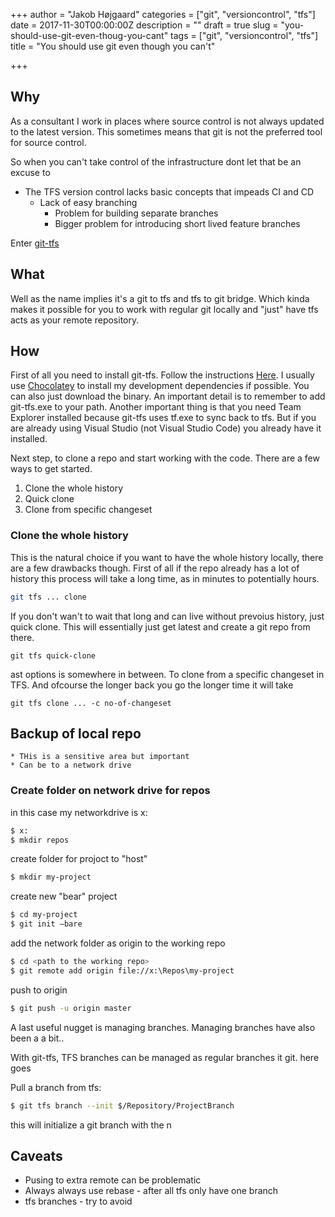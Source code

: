 +++
author = "Jakob Højgaard"
categories = ["git", "versioncontrol", "tfs"]
date = 2017-11-30T00:00:00Z
description = ""
draft = true
slug = "you-should-use-git-even-thoug-you-cant"
tags = ["git", "versioncontrol", "tfs"]
title = "You should use git even though you can't"

+++

## Why

As a consultant I work in places where source control is not always updated to the latest version. This sometimes means that git is not the preferred tool for source control. 

So when you can't take control of the infrastructure dont let that be an excuse to 

* The TFS version control lacks basic concepts that impeads CI and CD 
  * Lack of easy branching
    * Problem for building separate branches
    * Bigger problem for introducing short lived feature branches

Enter [git-tfs](http://git-tfs.com/)

## What

Well as the name implies it's a git to tfs and tfs to git bridge. Which kinda makes it possible for you to work with regular git locally and "just" have tfs acts as your remote repository.

## How

First of all you need to install git-tfs. Follow the instructions [Here](https://github.com/git-tfs/git-tfs). I usually use [Chocolatey](https://chocolatey.org/) to install my development dependencies if possible. You can also just download the binary. An important detail is to remember to add git-tfs.exe to your path.
Another important thing is that you need Team Explorer installed because git-tfs uses tf.exe to sync back to tfs. But if you are already using Visual Studio (not Visual Studio Code) you already have it installed.

Next step, to clone a repo and start working with the code. There are a few ways to get started.

1. Clone the whole history
1. Quick clone
1. Clone from specific changeset

### Clone the whole history

This is the natural choice if you want to have the whole history locally, there are a few drawbacks though. First of all if the repo already has a lot of history this process will take a long time, as in minutes to potentially hours. 

```bash
git tfs ... clone
```

If you don't wan't to wait that long and can live without prevoius history, just quick clone. This will essentially just get latest and create a git repo from there.

```
git tfs quick-clone
```

ast options is somewhere in between. To clone from a specific changeset in TFS. And ofcourse the longer back you go the longer time it will take

```
git tfs clone ... -c no-of-changeset
```

## Backup of local repo


    * THis is a sensitive area but important
    * Can be to a network drive

### Create folder on network drive for repos

in this case my networkdrive is x:

``` bash
$ x:
$ mkdir repos
```

create folder for projoct to "host"

```bash
$ mkdir my-project
```

create new "bear" project

```bash
$ cd my-project
$ git init —bare
```

add the network folder as origin to the working repo

```bash
$ cd <path to the working repo>
$ git remote add origin file://x:\Repos\my-project
```

push to origin

```bash
$ git push -u origin master
```

A last useful nugget is managing branches. Managing branches have also been a a bit..

With git-tfs, TFS branches can be managed as regular branches it git. here goes

Pull a branch from tfs:

```bash
$ git tfs branch --init $/Repository/ProjectBranch
```

this will initialize a git branch with the n


## Caveats

- Pusing to extra remote can be problematic
- Always always use rebase - after all tfs only have one branch
- tfs branches - try to avoid